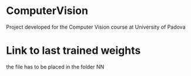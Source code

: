 # ComputerVision
Project developed for the Computer Vision course at University of Padova

# Link to last trained weights

the file has to be placed in the folder NN
